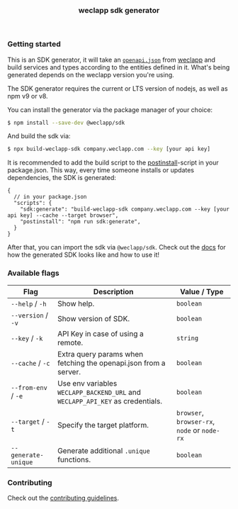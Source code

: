 <br/>

<div align="center">
    <h3>weclapp sdk generator</h3>
</div>

<br/>

### Getting started

This is an SDK generator, it will take an [`openapi.json`](https://swagger.io/specification/) from [weclapp](https://weclapp.com/) and build services and types according to the entities defined in it.
What's being generated depends on the weclapp version you're using.

The SDK generator requires the current or LTS version of nodejs, as well as npm v9 or v8.

You can install the generator via the package manager of your choice:

```sh
$ npm install --save-dev @weclapp/sdk
```

And build the sdk via:

```sh
$ npx build-weclapp-sdk company.weclapp.com --key [your api key]
```

It is recommended to add the build script to the [postinstall](https://docs.npmjs.com/cli/v9/using-npm/scripts#life-cycle-operation-order)-script in your package.json.
This way, every time someone installs or updates dependencies, the SDK is generated:

```json5
{
  // in your package.json
  "scripts": {
    "sdk:generate": "build-weclapp-sdk company.weclapp.com --key [your api key] --cache --target browser",
    "postinstall": "npm run sdk:generate",
  }
}
```

After that, you can import the sdk via `@weclapp/sdk`.
Check out the [docs](docs) for how the generated SDK looks like and how to use it!

### Available flags

| Flag                | Description                                                                   | Value / Type                                 |
|---------------------|-------------------------------------------------------------------------------|----------------------------------------------|
| `--help` / `-h`     | Show help.                                                                    | `boolean`                                    |
| `--version` / `-v`  | Show version of SDK.                                                          | `boolean`                                    |
| `--key` / `-k`      | API Key in case of using a remote.                                            | `string`                                     |
| `--cache` / `-c`    | Extra query params when fetching the openapi.json from a server.              | `boolean`                                    |
| `--from-env` / `-e` | Use env variables `WECLAPP_BACKEND_URL` and `WECLAPP_API_KEY` as credentials. | `boolean`                                    |
| `--target` / `-t`   | Specify the target platform.                                                  | `browser`, `browser-rx`, `node` or `node-rx` |
| `--generate-unique` | Generate additional `.unique` functions.                                      | `boolean`                                    |

### Contributing

Check out the [contributing guidelines](.github/CONTRIBUTING.md).